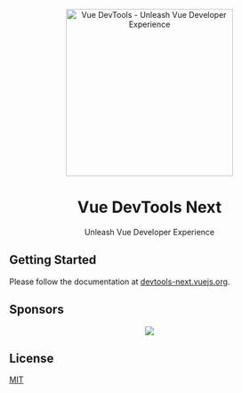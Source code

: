 <p align="center">
  <a href="https://github.com/vuejs/devtools-next">
    <img src="https://raw.githubusercontent.com/vuejs/devtools-next/main/docs/public/logo.svg" alt="Vue DevTools - Unleash Vue Developer Experience" width="300">
  </a>
  <br>
  <h1 align="center">Vue DevTools Next</h1>
  <p align="center">Unleash Vue Developer Experience</p>
</p>

## Getting Started

Please follow the documentation at [devtools-next.vuejs.org](https://devtools-next.vuejs.org).

## Sponsors

<p align="center">
  <a href="https://github.com/sponsors/webfansplz">
    <img src="https://cdn.jsdelivr.net/gh/webfansplz/sponsors/sponsors.wide.svg" />
  </a>
</p>

## License

[MIT](./LICENSE)
